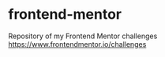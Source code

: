 # frontend-mentor

Repository of my Frontend Mentor challenges
https://www.frontendmentor.io/challenges
